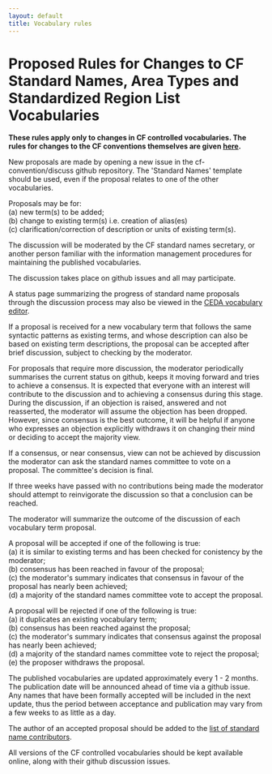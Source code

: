 ```yaml
---
layout: default
title: Vocabulary rules
---
```


# Proposed Rules for Changes to CF Standard Names, Area Types and Standardized Region List Vocabularies

<p><b>These rules apply only to changes in CF controlled vocabularies. The rules for changes to the CF conventions themselves are given <a href="http://cfconventions.org/rules.html">here</a>.</b></p> 

<p>New proposals are made by opening a new issue in the cf-convention/discuss github repository. The 'Standard Names' template should be used, even if the proposal relates to one of the other vocabularies.</p>

<p>Proposals may be for:
<br>(a) new term(s) to be added;
<br>(b) change to existing term(s) i.e. creation of alias(es)
<br>(c) clarification/correction of description or units of existing term(s).</p>

<p>The discussion will be moderated by the CF standard names secretary, or another person familiar with the information management procedures for maintaining the published vocabularies.</p>

<p>The discussion takes place on github issues and all may participate.</p>

<p>A status page summarizing the progress of standard name proposals through the discussion process may also be viewed in the <a href="http://cfeditor.ceda.ac.uk/proposals/1?status=active&namefilter=&proposerfilter=&descfilter=&filter+and+display=filter)">CEDA vocabulary editor</a>.</p>

<p>If a proposal is received for a new vocabulary term that follows the same syntactic patterns as existing terms, and whose description can also be based on existing term descriptions, the proposal can be accepted after brief discussion, subject to checking by the moderator.<p>

<p>For proposals that require more discussion, the moderator periodically summarises the current status on github, keeps it moving forward and tries to achieve a consensus. It is expected that everyone with an interest will contribute to the discussion and to achieving a consensus during this stage. During the discussion, if an objection is raised, answered and not reasserted, the moderator will assume the objection has been dropped. However, since consensus is the best outcome, it will be helpful if anyone who expresses an objection explicitly withdraws it on changing their mind or deciding to accept the majority view.</p>

<p>If a consensus, or near consensus, view can not be achieved by discussion the moderator can ask the standard names committee to vote on a proposal. The committee's decision is final.</p>

<p>If three weeks have passed with no contributions being made the moderator should attempt to reinvigorate the discussion so that a conclusion can be reached.</p>

<p>The moderator will summarize the outcome of the discussion of each vocabulary term proposal.</p>

<p>A proposal will be accepted if one of the following is true:
<br>(a) it is similar to existing terms and has been checked for conistency by the moderator;
<br>(b) consensus has been reached in favour of the proposal;
<br>(c) the moderator's summary indicates that consensus in favour of the proposal has nearly been achieved;
<br>(d) a majority of the standard names committee vote to accept the proposal.</p>

<p>A proposal will be rejected if one of the following is true:
<br>(a) it duplicates an existing vocabulary term;
<br>(b) consensus has been reached against the proposal;
<br>(c) the moderator's summary indicates that consensus against the proposal has nearly been achieved;
<br>(d) a majority of the standard names committee vote to reject the proposal;
<br>(e) the proposer withdraws the proposal.</p>

<p>The published vocabularies are updated approximately every 1 - 2 months. The publication date will be announced ahead of time via a github issue. Any names that have been formally accepted will be included in the next update, thus the period between acceptance and publication may vary from a few weeks to as little as a day.</p>

<p>The author of an accepted proposal should be added to the <a href="http://cfconventions.org/Data/cf-standard-names/docs/standard-name-contributors.html"> list of standard name contributors</a>.</p>

<p>All versions of the CF controlled vocabularies should be kept available online, along with their github discussion issues.</p>
